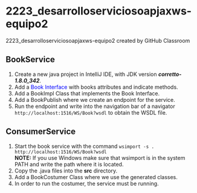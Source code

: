 # 2223_desarrolloserviciosoapjaxws-equipo2
2223_desarrolloserviciosoapjaxws-equipo2 created by GitHub Classroom


## BookService
1. Create a new java project in IntelliJ IDE, with JDK version ***corretto-1.8.0_342***.
2. Add a <span style="color:blue">Book Interface</span> with books attributes and indicate methods.
3. Add a BookImpl Class that implements the Book Interface.
4. Add a BookPublish where we create an endpoint for the service.
5. Run the endpoint and write into the navigation bar of a navigator `http://localhost:1516/WS/Book?wsdl` to obtain the WSDL file.

## ConsumerService
1. Start the book service with the command `wsimport -s . http://localhost:1516/WS/Book?wsdl`
<br> **NOTE:** If you use Windows make sure that wsimport is in the system PATH and write the path where it is located.
2. Copy the .java files into the **src** directory.
3. Add a BookCostumer Class where we use the generated classes.
4. In order to run the costumer, the service must be running.
